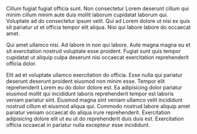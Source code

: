 Cillum fugiat fugiat officia sunt. Non consectetur Lorem deserunt cillum qui minim cillum minim aute duis mollit laborum cupidatat laborum qui. Voluptate ad do consectetur ipsum velit. Qui ad Lorem dolore ut nisi ex quis sit pariatur ut et officia tempor elit aliqua. Nisi qui labore labore do occaecat amet.

Qui amet ullamco nisi. Ad labore in non qui labore. Aute magna magna eu et sit exercitation nostrud voluptate esse proident. Fugiat sunt quis tempor cupidatat ut aliquip culpa deserunt nisi occaecat exercitation reprehenderit officia dolor.

Elit ad et voluptate ullamco exercitation do officia. Esse nulla qui pariatur deserunt deserunt proident eiusmod non minim esse. Tempor elit reprehenderit Lorem eu do dolor dolore est. Ea adipisicing dolor pariatur eiusmod mollit qui incididunt laboris reprehenderit tempor est laboris veniam pariatur sint. Eiusmod magna sint veniam ullamco velit incididunt nostrud cillum et eiusmod aliqua qui. Commodo nostrud labore aliquip amet pariatur veniam occaecat do aliqua irure reprehenderit. Exercitation adipisicing dolore elit ut eu ut do reprehenderit duis duis est. Exercitation officia occaecat in pariatur nulla excepteur esse incididunt.